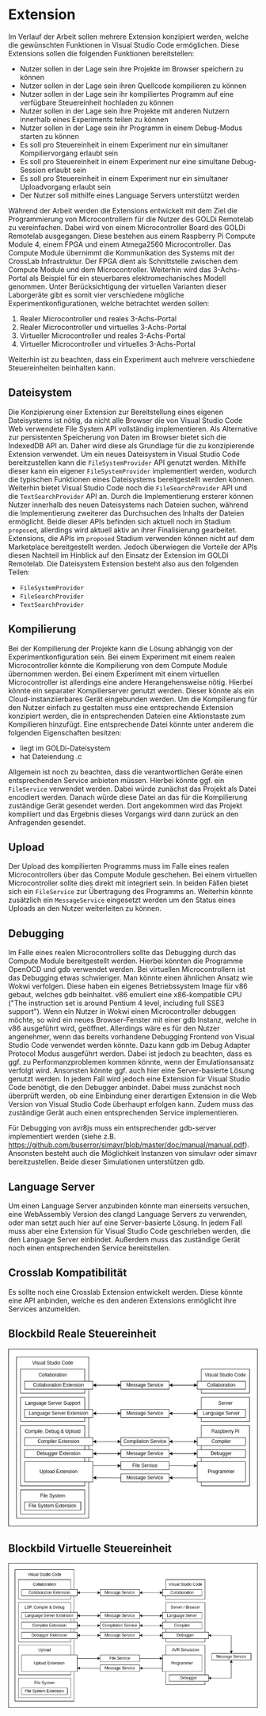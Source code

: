 # Extension

Im Verlauf der Arbeit sollen mehrere Extension konzipiert werden, welche die gewünschten Funktionen in Visual Studio Code ermöglichen. Diese Extensions sollen die folgenden Funktionen bereitstellen:

- Nutzer sollen in der Lage sein ihre Projekte im Browser speichern zu können
- Nutzer sollen in der Lage sein ihren Quellcode kompilieren zu können
- Nutzer sollen in der Lage sein ihr kompiliertes Programm auf eine verfügbare Steuereinheit hochladen zu können
- Nutzer sollen in der Lage sein ihre Projekte mit anderen Nutzern innerhalb eines Experiments teilen zu können
- Nutzer sollen in der Lage sein ihr Programm in einem Debug-Modus starten zu können
- Es soll pro Steuereinheit in einem Experiment nur ein simultaner Kompiliervorgang erlaubt sein
- Es soll pro Steuereinheit in einem Experiment nur eine simultane Debug-Session erlaubt sein
- Es soll pro Steuereinheit in einem Experiment nur ein simultaner Uploadvorgang erlaubt sein
- Der Nutzer soll mithilfe eines Language Servers unterstützt werden

Während der Arbeit werden die Extensions entwickelt mit dem Ziel die Programmierung von Microcontrollern für die Nutzer des GOLDi Remotelab zu vereinfachen. Dabei wird von einem Microcontroller Board des GOLDi Remotelab ausgegangen. Diese bestehen aus einem Raspberry Pi Compute Module 4, einem FPGA und einem Atmega2560 Microcontroller. Das Compute Module übernimmt die Kommunikation des Systems mit der CrossLab Infrastruktur. Der FPGA dient als Schnittstelle zwischen dem Compute Module und dem Microcontroller. Weiterhin wird das 3-Achs-Portal als Beispiel für ein steuerbares elektromechanisches Modell genommen. Unter Berücksichtigung der virtuellen Varianten dieser Laborgeräte gibt es somit vier verschiedene mögliche Experimentkonfigurationen, welche betrachtet werden sollen:

1. Realer Microcontroller und reales 3-Achs-Portal
2. Realer Microcontroller und virtuelles 3-Achs-Portal
3. Virtueller Microcontroller und reales 3-Achs-Portal
4. Virtueller Microcontroller und virtuelles 3-Achs-Portal

Weiterhin ist zu beachten, dass ein Experiment auch mehrere verschiedene Steuereinheiten beinhalten kann.

## Dateisystem

Die Konzipierung einer Extension zur Bereitstellung eines eigenen Dateisystems ist nötig, da nicht alle Browser die von Visual Studio Code Web verwendete File System API vollständig implementieren. Als Alternative zur persistenten Speicherung von Daten im Browser bietet sich die IndexedDB API an. Daher wird diese als Grundlage für die zu konzipierende Extension verwendet. Um ein neues Dateisystem in Visual Studio Code bereitzustellen kann die `FileSystemProvider` API genutzt werden. Mithilfe dieser kann ein eigener `FileSystemProvider` implementiert werden, wodurch die typischen Funktionen eines Dateisystems bereitgestellt werden können. Weiterhin bietet Visual Studio Code noch die `FileSearchProvider` API und die `TextSearchProvider` API an. Durch die Implementierung ersterer können Nutzer innerhalb des neuen Dateisystems nach Dateien suchen, während die Implementierung zweiterer das Durchsuchen des Inhalts der Dateien ermöglicht. Beide dieser APIs befinden sich aktuell noch im Stadium `proposed`, allerdings wird aktuell aktiv an ihrer Finalisierung gearbeitet. Extensions, die APIs im `proposed` Stadium verwenden können nicht auf dem Marketplace bereitgestellt werden. Jedoch überwiegen die Vorteile der APIs diesen Nachteil im Hinblick auf den Einsatz der Extension im GOLDi Remotelab. Die Dateisystem Extension besteht also aus den folgenden Teilen:

- `FileSystemProvider`
- `FileSearchProvider`
- `TextSearchProvider`

## Kompilierung

Bei der Kompilierung der Projekte kann die Lösung abhängig von der Experimentkonfiguration sein. Bei einem Experiment mit einem realen Microcontroller könnte die Kompilierung von dem Compute Module übernommen werden. Bei einem Experiment mit einem virtuellen Microcontroller ist allerdings eine andere Herangehensweise nötig. Hierbei könnte ein separater Kompilierserver genutzt werden. Dieser könnte als ein Cloud-instanziierbares Gerät eingebunden werden. Um die Kompilierung für den Nutzer einfach zu gestalten muss eine entsprechende Extension konzipiert werden, die in entsprechenden Dateien eine Aktionstaste zum Kompilieren hinzufügt. Eine entsprechende Datei könnte unter anderem die folgenden Eigenschaften besitzen:

- liegt im GOLDi-Dateisystem
- hat Dateiendung .c

Allgemein ist noch zu beachten, dass die verantwortlichen Geräte einen entsprechenden Service anbieten müssen. Hierbei könnte ggf. ein `FileService` verwendet werden. Dabei würde zunächst das Projekt als Datei encodiert werden. Danach würde diese Datei an das für die Kompilierung zuständige Gerät gesendet werden. Dort angekommen wird das Projekt kompiliert und das Ergebnis dieses Vorgangs wird dann zurück an den Anfragenden gesendet.

## Upload

Der Upload des kompilierten Programms muss im Falle eines realen Microcontrollers über das Compute Module geschehen. Bei einem virtuellen Microcontroller sollte dies direkt mit integriert sein. In beiden Fällen bietet sich ein `FileService` zur Übertragung des Programms an. Weiterhin könnte zusätzlich ein `MessageService` eingesetzt werden um den Status eines Uploads an den Nutzer weiterleiten zu können.

## Debugging

Im Falle eines realen Microcontrollers sollte das Debugging durch das Compute Module bereitgestellt werden. Hierbei könnten die Programme OpenOCD und gdb verwendet werden. Bei virtuellen Microcontrollern ist das Debugging etwas schwieriger. Man könnte einen ähnlichen Ansatz wie Wokwi verfolgen. Diese haben ein eigenes Betriebssystem Image für v86 gebaut, welches gdb beinhaltet. v86 emuliert eine x86-kompatible CPU ("The instruction set is around Pentium 4 level, including full SSE3 support"). Wenn ein Nutzer in Wokwi einen Microcontroller debuggen möchte, so wird ein neues Browser-Fenster mit einer gdb Instanz, welche in v86 ausgeführt wird, geöffnet. Allerdings wäre es für den Nutzer angenehmer, wenn das bereits vorhandene Debugging Frontend von Visual Studio Code verwendet werden könnte. Dazu kann gdb im Debug Adapter Protocol Modus ausgeführt werden. Dabei ist jedoch zu beachten, dass es ggf. zu Performanzproblemen kommen könnte, wenn der Emulationsansatz verfolgt wird. Ansonsten könnte ggf. auch hier eine Server-basierte Lösung genutzt werden. In jedem Fall wird jedoch eine Extension für Visual Studio Code benötigt, die den Debugger anbindet. Dabei muss zunächst noch überprüft werden, ob eine Einbindung einer derartigen Extension in die Web Version von Visual Studio Code überhaupt erfolgen kann. Zudem muss das zuständige Gerät auch einen entsprechenden Service implementieren.

Für Debugging von avr8js muss ein entsprechender gdb-server implementiert werden (siehe z.B. https://github.com/buserror/simavr/blob/master/doc/manual/manual.pdf). Ansonsten besteht auch die Möglichkeit Instanzen von simulavr oder simavr bereitzustellen. Beide dieser Simulationen unterstützen gdb.

## Language Server

Um einen Language Server anzubinden könnte man einerseits versuchen, eine WebAssembly Version des clangd Language Servers zu verwenden, oder man setzt auch hier auf eine Server-basierte Lösung. In jedem Fall muss aber eine Extension für Visual Studio Code geschrieben werden, die den Language Server einbindet. Außerdem muss das zuständige Gerät noch einen entsprechenden Service bereitstellen.

## Crosslab Kompatibilität

Es sollte noch eine Crosslab Extension entwickelt werden. Diese könnte eine API anbinden, welche es den anderen Extensions ermöglicht ihre Services anzumelden.

## Blockbild Reale Steuereinheit

![image](<../diagrams/block-diagram(real-cu)/real-cu.png>)

## Blockbild Virtuelle Steuereinheit

![image](<../diagrams/block-diagram(virtual-cu)/virtual-cu.png>)
